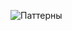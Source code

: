 ![Паттерны](http://www.plantuml.com/plantuml/svg/BSt12W8X4CRn-pv57JpcM11KfsKPUWzJIM5d51qBUlh8zlBdntVvvYQs2YNsPCkqJ-pMxiCkYfHs0wZshPz9Od_q5ghBB855kqmGFZ6_3ju28WBPnA3GgElzryKeFAhBwT-nd8VDC0ulkdHQfpcmt-w_)
